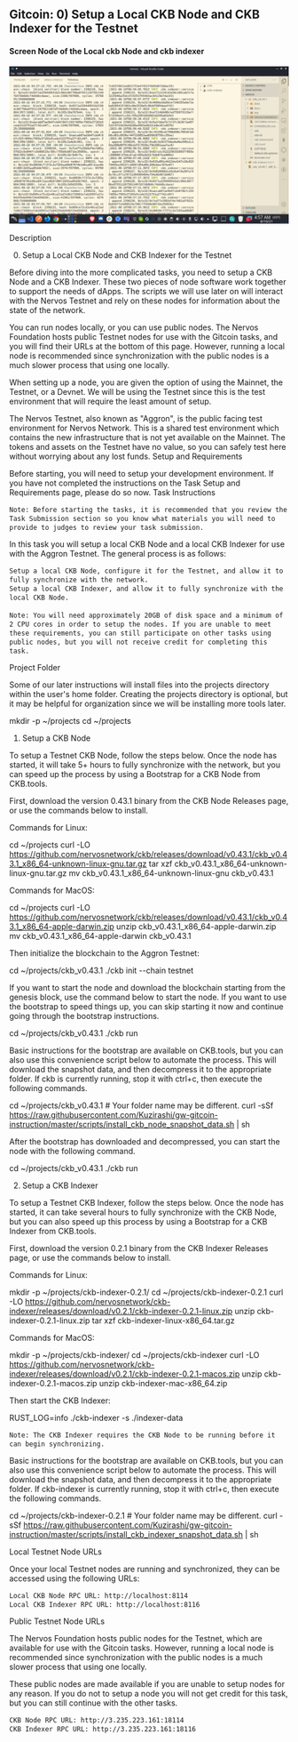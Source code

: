 ## Gitcoin: 0) Setup a Local CKB Node and CKB Indexer for the Testnet

#### Screen Node of the Local ckb Node and ckb indexer

![setup-node-ckb](./local-ckb-node-and-ckb-indexer.png)



Description

0. Setup a Local CKB Node and CKB Indexer for the Testnet

Before diving into the more complicated tasks, you need to setup a CKB Node and a CKB Indexer. These two pieces of node software work together to support the needs of dApps. The scripts we will use later on will interact with the Nervos Testnet and rely on these nodes for information about the state of the network.

You can run nodes locally, or you can use public nodes. The Nervos Foundation hosts public Testnet nodes for use with the Gitcoin tasks, and you will find their URLs at the bottom of this page. However, running a local node is recommended since synchronization with the public nodes is a much slower process that using one locally.

When setting up a node, you are given the option of using the Mainnet, the Testnet, or a Devnet. We will be using the Testnet since this is the test environment that will require the least amount of setup.

The Nervos Testnet, also known as "Aggron", is the public facing test environment for Nervos Network. This is a shared test environment which contains the new infrastructure that is not yet available on the Mainnet. The tokens and assets on the Testnet have no value, so you can safely test here without worrying about any lost funds.
Setup and Requirements

Before starting, you will need to setup your development environment. If you have not completed the instructions on the Task Setup and Requirements page, please do so now.
Task Instructions

    Note: Before starting the tasks, it is recommended that you review the Task Submission section so you know what materials you will need to provide to judges to review your task submission.

In this task you will setup a local CKB Node and a local CKB Indexer for use with the Aggron Testnet. The general process is as follows:

    Setup a local CKB Node, configure it for the Testnet, and allow it to fully synchronize with the network.
    Setup a local CKB Indexer, and allow it to fully synchronize with the local CKB Node.

    Note: You will need approximately 20GB of disk space and a minimum of 2 CPU cores in order to setup the nodes. If you are unable to meet these requirements, you can still participate on other tasks using public nodes, but you will not receive credit for completing this task.

Project Folder

Some of our later instructions will install files into the projects directory within the user's home folder. Creating the projects directory is optional, but it may be helpful for organization since we will be installing more tools later.

mkdir -p ~/projects
cd ~/projects

1. Setup a CKB Node

To setup a Testnet CKB Node, follow the steps below. Once the node has started, it will take 5+ hours to fully synchronize with the network, but you can speed up the process by using a Bootstrap for a CKB Node from CKB.tools.

First, download the version 0.43.1 binary from the CKB Node Releases page, or use the commands below to install.

Commands for Linux:

cd ~/projects
curl -LO https://github.com/nervosnetwork/ckb/releases/download/v0.43.1/ckb_v0.43.1_x86_64-unknown-linux-gnu.tar.gz
tar xzf ckb_v0.43.1_x86_64-unknown-linux-gnu.tar.gz
mv ckb_v0.43.1_x86_64-unknown-linux-gnu ckb_v0.43.1

Commands for MacOS:

cd ~/projects
curl -LO https://github.com/nervosnetwork/ckb/releases/download/v0.43.1/ckb_v0.43.1_x86_64-apple-darwin.zip
unzip ckb_v0.43.1_x86_64-apple-darwin.zip
mv ckb_v0.43.1_x86_64-apple-darwin ckb_v0.43.1

Then initialize the blockchain to the Aggron Testnet:

cd ~/projects/ckb_v0.43.1
./ckb init --chain testnet

If you want to start the node and download the blockchain starting from the genesis block, use the command below to start the node. If you want to use the bootstrap to speed things up, you can skip starting it now and continue going through the bootstrap instructions.

cd ~/projects/ckb_v0.43.1
./ckb run

Basic instructions for the bootstrap are available on CKB.tools, but you can also use this convenience script below to automate the process. This will download the snapshot data, and then decompress it to the appropriate folder. If ckb is currently running, stop it with ctrl+c, then execute the following commands.

cd ~/projects/ckb_v0.43.1 # Your folder name may be different.
curl -sSf https://raw.githubusercontent.com/Kuzirashi/gw-gitcoin-instruction/master/scripts/install_ckb_node_snapshot_data.sh | sh

After the bootstrap has downloaded and decompressed, you can start the node with the following command.

cd ~/projects/ckb_v0.43.1
./ckb run

2. Setup a CKB Indexer

To setup a Testnet CKB Indexer, follow the steps below. Once the node has started, it can take several hours to fully synchronize with the CKB Node, but you can also speed up this process by using a Bootstrap for a CKB Indexer from CKB.tools.

First, download the version 0.2.1 binary from the CKB Indexer Releases page, or use the commands below to install.

Commands for Linux:

mkdir -p ~/projects/ckb-indexer-0.2.1/
cd ~/projects/ckb-indexer-0.2.1
curl -LO https://github.com/nervosnetwork/ckb-indexer/releases/download/v0.2.1/ckb-indexer-0.2.1-linux.zip
unzip ckb-indexer-0.2.1-linux.zip
tar xzf ckb-indexer-linux-x86_64.tar.gz

Commands for MacOS:

mkdir -p ~/projects/ckb-indexer/
cd ~/projects/ckb-indexer
curl -LO https://github.com/nervosnetwork/ckb-indexer/releases/download/v0.2.1/ckb-indexer-0.2.1-macos.zip
unzip ckb-indexer-0.2.1-macos.zip
unzip ckb-indexer-mac-x86_64.zip

Then start the CKB Indexer:

RUST_LOG=info ./ckb-indexer -s ./indexer-data

    Note: The CKB Indexer requires the CKB Node to be running before it can begin synchronizing.

Basic instructions for the bootstrap are available on CKB.tools, but you can also use this convenience script below to automate the process. This will download the snapshot data, and then decompress it to the appropriate folder. If ckb-indexer is currently running, stop it with ctrl+c, then execute the following commands.

cd ~/projects/ckb-indexer-0.2.1 # Your folder name may be different.
curl -sSf https://raw.githubusercontent.com/Kuzirashi/gw-gitcoin-instruction/master/scripts/install_ckb_indexer_snapshot_data.sh | sh

Local Testnet Node URLs

Once your local Testnet nodes are running and synchronized, they can be accessed using the following URLs:

    Local CKB Node RPC URL: http://localhost:8114
    Local CKB Indexer RPC URL: http://localhost:8116

Public Testnet Node URLs

The Nervos Foundation hosts public nodes for the Testnet, which are available for use with the Gitcoin tasks. However, running a local node is recommended since synchronization with the public nodes is a much slower process that using one locally.

These public nodes are made available if you are unable to setup nodes for any reason. If you do not to setup a node you will not get credit for this task, but you can still continue with the other tasks.

    CKB Node RPC URL: http://3.235.223.161:18114
    CKB Indexer RPC URL: http://3.235.223.161:18116
